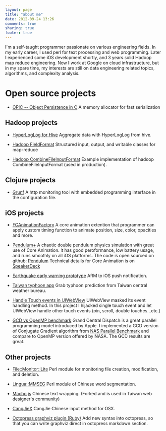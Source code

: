 ```yaml
---
layout: page
title: "about me"
date: 2012-09-24 13:26
comments: true
sharing: true
footer: true
---
```


I'm a self-taught programmer passionate on various engineering fields.
In my early career, I used perl for text processing and web programming.
Later I experienced some iOS development shortly, and 3 years solid
Hadoop map reduce engineering. Now I work at Google on cloud infrastructure,
but in my spare time, my interests are still on data engineering related
topics, algorithms, and complexity analysis.


# Open source projects

* [OPIC -- Object Persistence in C][opic] A memory allocator for fast
serialization

[opic]: https://github.com/dryman/opic

## Hadoop projects

* [HyperLogLog for Hive][hive] Aggregate data with HyperLogLog from hive.

[hive]: https://github.com/dryman/hive-probabilistic-utils

* [Hadoop FieldFormat][fieldformat] Structured input, output, and writable classes for map-reduce

* [Hadoop CombineFileInputFormat][cfif] Example implementation of hadoop CombineFileInputFormat (used in production).

[fieldformat]: https://github.com/dryman/hadoop-fieldformat/tree/master
[cfif]: https://github.com/dryman/Hadoop-CombineFileInputFormat

## Clojure projects

* [Grunf][] A http monitoring tool with embedded programming interface in the configuration file.

[Grunf]: https://github.com/SupplyFrame/grunf


## iOS projects
* [FCAnimationFactory](https://github.com/dryman/FCAnimationFactory)
  A core animation extention that programmer can apply
  custom timing function to animate position, size, color, opacities and more.

* [Pendulum+](http://itunes.apple.com/au/app/pendulum+/id558261535?mt=8&ign-mpt=uo\%3D2)
  A chaotic double pendulum physics simulation with great use of Core Animation.
  It has good peroformance, low battery usage, and runs smoothly on all iOS
  platforms. The code is open sourced on github: [Pendulum][]
  Technical details for Core Animation is on
  [SpeakerDeck](https://speakerdeck.com/u/dryman/p/mastering-core-animation)

* [Earthquake early warning prototype](http://www.idryman.org/blog/2012/09/15/earthquake-early-warning-prototype/)
  ARM to iOS push notification.

* [Taiwan typhoon app](http://www.idryman.org/blog/2012/09/16/taiwan-typhoon-app-1/)
  Grab typhoon prediction from Taiwan central weather bureau.

* [Handle Touch events in UIWebView](http://www.idryman.org/blog/2012/06/18/handle-touch-events-in-uiwebview/)
  UIWebView masked its event handling method. In this project I hijacked single
  touch event and let UIWebView handle other touch events (pin, scroll, double
  touches...etc.)

* [GCD vs OpenMP benchmark](http://www.idryman.org/blog/2012/08/05/grand-central-dispatch-vs-openmp/)
  Grand Central Dispatch is a great parallel programming model introduced by
  Apple. I implemented a GCD version of Conjugate Gradient algorithm from
  [NAS Parallel Benchmark](http://www.nas.nasa.gov/publications/npb.html)
  and compare to OpenMP version offered by NASA. The GCD results are great.

[Pendulum]: https://github.com/dryman/Pendulum-


## Other projects
* [File::Monitor::Lite](http://search.cpan.org/~dryman/File-Monitor-Lite-0.652002/lib/File/Monitor/Lite.pm)
  Perl module for monitoring file creation, modification, and deletion.

* [Lingua::MMSEG](http://search.cpan.org/~dryman/Lingua-ZH-MMSEG-0.4005/lib/Lingua/ZH/MMSEG.pm)
  Perl module of Chinese word segmentation.

* [Macho.js](https://github.com/dryman/Macho.js)
  Chinese text wrapping. (Forked and is used in Taiwan web designer's community)

* [CangJieX](https://github.com/dryman/CangJieX)
  CangJie Chinese input method for OSX.

* [Octopress graphviz plugin (Ruby)](http://www.idryman.org/blog/2012/04/04/jekyll-graphviz-plugin/)
  Add new syntax into octopress, so that you can write graphviz direct in
  octopress markdown section.


